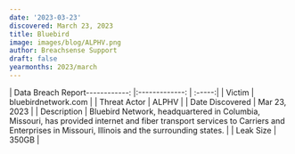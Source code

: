 ```yaml
---
date: '2023-03-23'
discovered: March 23, 2023
title: Bluebird
image: images/blog/ALPHV.png
author: Breachsense Support
draft: false
yearmonths: 2023/march
---
```


| Data Breach Report------------:     |:-------------:    | :-----:|
| Victim      | bluebirdnetwork.com      | 
| Threat Actor      | ALPHV      | 
| Date Discovered      | Mar 23, 2023      | 
| Description      | Bluebird Network, headquartered in Columbia, Missouri, has provided internet and fiber transport services to Carriers and Enterprises in Missouri, Illinois and the surrounding states.      | 
| Leak Size      | 350GB      | 

